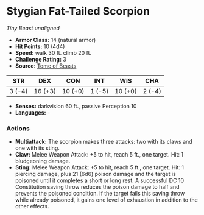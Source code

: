 # Stygian Fat-Tailed Scorpion

*Tiny* *Beast* *unaligned*

- **Armor Class:** 14 (natural armor)
- **Hit Points:** 10 (4d4)
- **Speed:** walk 30 ft. climb 20 ft.
- **Challenge Rating:** 3
- **Source:** [Tome of Beasts](https://koboldpress.com/kpstore/product/tome-of-beasts-for-5th-edition-print/)

| STR | DEX | CON | INT | WIS | CHA |
| --- | --- | --- | --- | --- | --- |
| 3 (-4) | 16 (+3) | 10 (+0) | 1 (-5) | 10 (+0) | 2 (-4) |

- **Senses:** darkvision 60 ft., passive Perception 10
- **Languages:** -
### Actions
- **Multiattack:** The scorpion makes three attacks: two with its claws and one with its sting.
- **Claw:** Melee Weapon Attack: +5 to hit, reach 5 ft., one target. Hit: 1 bludgeoning damage.
- **Sting:** Melee Weapon Attack: +5 to hit, reach 5 ft., one target. Hit: 1 piercing damage, plus 21 (6d6) poison damage and the target is poisoned until it completes a short or long rest. A successful DC 10 Constitution saving throw reduces the poison damage to half and prevents the poisoned condition. If the target fails this saving throw while already poisoned, it gains one level of exhaustion in addition to the other effects.
